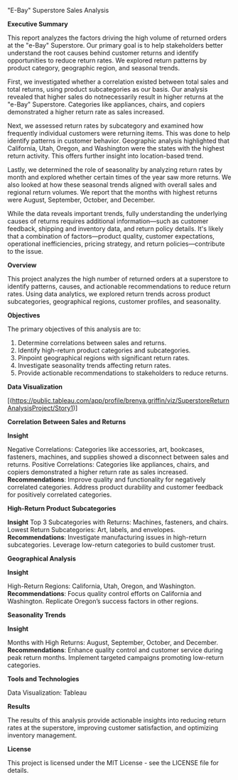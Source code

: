 "E-Bay" Superstore Sales Analysis

**Executive Summary**

This report analyzes the factors driving the high volume of returned orders at the "e-Bay" Superstore. Our primary goal is to help stakeholders better understand the root causes behind customer returns and identify opportunities to reduce return rates.  We explored return patterns by product category, geographic region, and seasonal trends. 

First, we investigated whether a correlation existed between total sales and total returns, using product subcategories as our basis. Our analysis revealed that higher sales do notnecessarily result in higher returns at the "e-Bay" Superstore.  Categories like appliances, chairs, and copiers demonstrated a higher return rate as sales increased.

Next, we assessed return rates by subcategory and examined how frequently individual customers were returning items. This was done to help identify patterns in customer behavior. Geographic analysis highlighted that California, Utah, Oregon, and Washington were the states with the highest return activity.  This offers further insight into location-based trend.

Lastly, we determined the role of seasonality by analyzing return rates by month and explored whether certain times of the year saw more returns. We also looked at how these seasonal trends aligned with overall sales and regional return volumes.  We report that the months with highest returns were August, September, October, and December.

While the data reveals important trends, fully understanding the underlying causes of returns requires additional information—such as customer feedback, shipping and inventory data, and return policy details. It's likely that a combination of factors—product quality, customer expectations, operational inefficiencies, pricing strategy, and return policies—contribute to the issue.


**Overview**

This project analyzes the high number of returned orders at a superstore to identify patterns, causes, and actionable recommendations to reduce return rates. 
Using data analytics, we explored return trends across product subcategories, geographical regions, customer profiles, and seasonality.

**Objectives**

The primary objectives of this analysis are to:

1.  Determine correlations between sales and returns.
2.  Identify high-return product categories and subcategories.
3.  Pinpoint geographical regions with significant return rates.
4.  Investigate seasonality trends affecting return rates.
5.  Provide actionable recommendations to stakeholders to reduce returns.

**Data Visualization**

[(https://public.tableau.com/app/profile/brenya.griffin/viz/SuperstoreReturnAnalysisProject/Story1)]


**Correlation Between Sales and Returns**

**Insight**

Negative Correlations: Categories like accessories, art, bookcases, fasteners, machines, and supplies showed a disconnect between sales and returns.
Positive Correlations: Categories like appliances, chairs, and copiers demonstrated a higher return rate as sales increased.
**Recommendations**:
Improve quality and functionality for negatively correlated categories.
Address product durability and customer feedback for positively correlated categories.


**High-Return Product Subcategories**

**Insight**
Top 3 Subcategories with Returns: Machines, fasteners, and chairs.
Lowest Return Subcategories: Art, labels, and envelopes.
**Recommendations**:
Investigate manufacturing issues in high-return subcategories.
Leverage low-return categories to build customer trust.


**Geographical Analysis**

**Insight**

High-Return Regions: California, Utah, Oregon, and Washington.
**Recommendations**:
Focus quality control efforts on California and Washington.
Replicate Oregon’s success factors in other regions.


**Seasonality Trends**

**Insight**

Months with High Returns: August, September, October, and December.
**Recommendations**:
Enhance quality control and customer service during peak return months.
Implement targeted campaigns promoting low-return categories.


**Tools and Technologies**

Data Visualization: Tableau

**Results**

The results of this analysis provide actionable insights into reducing return rates at the superstore, improving customer satisfaction, and optimizing inventory management.


**License**

This project is licensed under the MIT License - see the LICENSE file for details.

